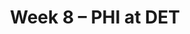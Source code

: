 ---
layout: game
title: Week 8 – PHI at DET
season: 2021
game_id: 2021_08_PHI_DET
away_team: PHI
home_team: DET
---